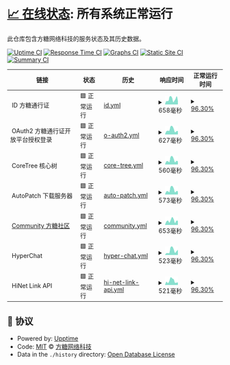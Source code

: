 # [📈 在线状态](https://monitor.rdpstudio.top): <!--live status--> **所有系统正常运行**

此仓库包含方糖网络科技的服务状态及其历史数据。

[![Uptime CI](https://github.com/rdpstudio2019/monitor/workflows/Uptime%20CI/badge.svg)](https://github.com/rdpstudio2019/monitor/actions?query=workflow%3A%22Uptime+CI%22)
[![Response Time CI](https://github.com/rdpstudio2019/monitor/workflows/Response%20Time%20CI/badge.svg)](https://github.com/rdpstudio2019/monitor/actions?query=workflow%3A%22Response+Time+CI%22)
[![Graphs CI](https://github.com/rdpstudio2019/monitor/workflows/Graphs%20CI/badge.svg)](https://github.com/rdpstudio2019/monitor/actions?query=workflow%3A%22Graphs+CI%22)
[![Static Site CI](https://github.com/rdpstudio2019/monitor/workflows/Static%20Site%20CI/badge.svg)](https://github.com/rdpstudio2019/monitor/actions?query=workflow%3A%22Static+Site+CI%22)
[![Summary CI](https://github.com/rdpstudio2019/monitor/workflows/Summary%20CI/badge.svg)](https://github.com/rdpstudio2019/monitor/actions?query=workflow%3A%22Summary+CI%22)

<!--start: status pages-->
<!-- This summary is generated by Upptime (https://github.com/upptime/upptime) -->
<!-- Do not edit this manually, your changes will be overwritten -->
<!-- prettier-ignore -->
| 链接 | 状态 | 历史 | 响应时间 | 正常运行时间 |
| --- | ------ | ------- | ------------- | ------ |
| <img alt="" src="https://webstatic.rdpstudio.top/global/branding/static/fangtang/favicon.png" height="13"> ID 方糖通行证 | 🟩 正常运行 | [id.yml](https://github.com/rdpstudio2019/monitor/commits/HEAD/history/id.yml) | <details><summary><img alt="响应时间图像" src="./graphs/id/response-time-week.png" height="20"> 658毫秒</summary><br><a href="https://monitor.rdpstudio.top/history/id"><img alt="响应时间 817" src="https://img.shields.io/endpoint?url=https%3A%2F%2Fraw.githubusercontent.com%2Frdpstudio2019%2Fmonitor%2FHEAD%2Fapi%2Fid%2Fresponse-time.json"></a><br><a href="https://monitor.rdpstudio.top/history/id"><img alt="24 小时响应时间 621" src="https://img.shields.io/endpoint?url=https%3A%2F%2Fraw.githubusercontent.com%2Frdpstudio2019%2Fmonitor%2FHEAD%2Fapi%2Fid%2Fresponse-time-day.json"></a><br><a href="https://monitor.rdpstudio.top/history/id"><img alt="7 天正常运行时间 658" src="https://img.shields.io/endpoint?url=https%3A%2F%2Fraw.githubusercontent.com%2Frdpstudio2019%2Fmonitor%2FHEAD%2Fapi%2Fid%2Fresponse-time-week.json"></a><br><a href="https://monitor.rdpstudio.top/history/id"><img alt="30天正常运行时间 817" src="https://img.shields.io/endpoint?url=https%3A%2F%2Fraw.githubusercontent.com%2Frdpstudio2019%2Fmonitor%2FHEAD%2Fapi%2Fid%2Fresponse-time-month.json"></a><br><a href="https://monitor.rdpstudio.top/history/id"><img alt="1年正常运行时间 817" src="https://img.shields.io/endpoint?url=https%3A%2F%2Fraw.githubusercontent.com%2Frdpstudio2019%2Fmonitor%2FHEAD%2Fapi%2Fid%2Fresponse-time-year.json"></a></details> | <details><summary><a href="https://monitor.rdpstudio.top/history/id">96.30%</a></summary><a href="https://monitor.rdpstudio.top/history/id"><img alt="正常运行时间 97.89%" src="https://img.shields.io/endpoint?url=https%3A%2F%2Fraw.githubusercontent.com%2Frdpstudio2019%2Fmonitor%2FHEAD%2Fapi%2Fid%2Fuptime.json"></a><br><a href="https://monitor.rdpstudio.top/history/id"><img alt="24 小时正常运行时间 74.08%" src="https://img.shields.io/endpoint?url=https%3A%2F%2Fraw.githubusercontent.com%2Frdpstudio2019%2Fmonitor%2FHEAD%2Fapi%2Fid%2Fuptime-day.json"></a><br><a href="https://monitor.rdpstudio.top/history/id"><img alt="7 天正常运行时间 96.30%" src="https://img.shields.io/endpoint?url=https%3A%2F%2Fraw.githubusercontent.com%2Frdpstudio2019%2Fmonitor%2FHEAD%2Fapi%2Fid%2Fuptime-week.json"></a><br><a href="https://monitor.rdpstudio.top/history/id"><img alt="30天正常运行时间 97.89%" src="https://img.shields.io/endpoint?url=https%3A%2F%2Fraw.githubusercontent.com%2Frdpstudio2019%2Fmonitor%2FHEAD%2Fapi%2Fid%2Fuptime-month.json"></a><br><a href="https://monitor.rdpstudio.top/history/id"><img alt="1年正常运行时间 97.89%" src="https://img.shields.io/endpoint?url=https%3A%2F%2Fraw.githubusercontent.com%2Frdpstudio2019%2Fmonitor%2FHEAD%2Fapi%2Fid%2Fuptime-year.json"></a></details>
| <img alt="" src="https://webstatic.rdpstudio.top/global/branding/static/fangtang/favicon.png" height="13"> OAuth2 方糖通行证开放平台授权登录 | 🟩 正常运行 | [o-auth2.yml](https://github.com/rdpstudio2019/monitor/commits/HEAD/history/o-auth2.yml) | <details><summary><img alt="响应时间图像" src="./graphs/o-auth2/response-time-week.png" height="20"> 627毫秒</summary><br><a href="https://monitor.rdpstudio.top/history/o-auth2"><img alt="响应时间 843" src="https://img.shields.io/endpoint?url=https%3A%2F%2Fraw.githubusercontent.com%2Frdpstudio2019%2Fmonitor%2FHEAD%2Fapi%2Fo-auth2%2Fresponse-time.json"></a><br><a href="https://monitor.rdpstudio.top/history/o-auth2"><img alt="24 小时响应时间 512" src="https://img.shields.io/endpoint?url=https%3A%2F%2Fraw.githubusercontent.com%2Frdpstudio2019%2Fmonitor%2FHEAD%2Fapi%2Fo-auth2%2Fresponse-time-day.json"></a><br><a href="https://monitor.rdpstudio.top/history/o-auth2"><img alt="7 天正常运行时间 627" src="https://img.shields.io/endpoint?url=https%3A%2F%2Fraw.githubusercontent.com%2Frdpstudio2019%2Fmonitor%2FHEAD%2Fapi%2Fo-auth2%2Fresponse-time-week.json"></a><br><a href="https://monitor.rdpstudio.top/history/o-auth2"><img alt="30天正常运行时间 843" src="https://img.shields.io/endpoint?url=https%3A%2F%2Fraw.githubusercontent.com%2Frdpstudio2019%2Fmonitor%2FHEAD%2Fapi%2Fo-auth2%2Fresponse-time-month.json"></a><br><a href="https://monitor.rdpstudio.top/history/o-auth2"><img alt="1年正常运行时间 843" src="https://img.shields.io/endpoint?url=https%3A%2F%2Fraw.githubusercontent.com%2Frdpstudio2019%2Fmonitor%2FHEAD%2Fapi%2Fo-auth2%2Fresponse-time-year.json"></a></details> | <details><summary><a href="https://monitor.rdpstudio.top/history/o-auth2">96.30%</a></summary><a href="https://monitor.rdpstudio.top/history/o-auth2"><img alt="正常运行时间 97.95%" src="https://img.shields.io/endpoint?url=https%3A%2F%2Fraw.githubusercontent.com%2Frdpstudio2019%2Fmonitor%2FHEAD%2Fapi%2Fo-auth2%2Fuptime.json"></a><br><a href="https://monitor.rdpstudio.top/history/o-auth2"><img alt="24 小时正常运行时间 74.08%" src="https://img.shields.io/endpoint?url=https%3A%2F%2Fraw.githubusercontent.com%2Frdpstudio2019%2Fmonitor%2FHEAD%2Fapi%2Fo-auth2%2Fuptime-day.json"></a><br><a href="https://monitor.rdpstudio.top/history/o-auth2"><img alt="7 天正常运行时间 96.30%" src="https://img.shields.io/endpoint?url=https%3A%2F%2Fraw.githubusercontent.com%2Frdpstudio2019%2Fmonitor%2FHEAD%2Fapi%2Fo-auth2%2Fuptime-week.json"></a><br><a href="https://monitor.rdpstudio.top/history/o-auth2"><img alt="30天正常运行时间 97.95%" src="https://img.shields.io/endpoint?url=https%3A%2F%2Fraw.githubusercontent.com%2Frdpstudio2019%2Fmonitor%2FHEAD%2Fapi%2Fo-auth2%2Fuptime-month.json"></a><br><a href="https://monitor.rdpstudio.top/history/o-auth2"><img alt="1年正常运行时间 97.95%" src="https://img.shields.io/endpoint?url=https%3A%2F%2Fraw.githubusercontent.com%2Frdpstudio2019%2Fmonitor%2FHEAD%2Fapi%2Fo-auth2%2Fuptime-year.json"></a></details>
| <img alt="" src="https://webstatic.rdpstudio.top/global/branding/static/fangtang/favicon.png" height="13"> CoreTree 核心树 | 🟩 正常运行 | [core-tree.yml](https://github.com/rdpstudio2019/monitor/commits/HEAD/history/core-tree.yml) | <details><summary><img alt="响应时间图像" src="./graphs/core-tree/response-time-week.png" height="20"> 560毫秒</summary><br><a href="https://monitor.rdpstudio.top/history/core-tree"><img alt="响应时间 679" src="https://img.shields.io/endpoint?url=https%3A%2F%2Fraw.githubusercontent.com%2Frdpstudio2019%2Fmonitor%2FHEAD%2Fapi%2Fcore-tree%2Fresponse-time.json"></a><br><a href="https://monitor.rdpstudio.top/history/core-tree"><img alt="24 小时响应时间 416" src="https://img.shields.io/endpoint?url=https%3A%2F%2Fraw.githubusercontent.com%2Frdpstudio2019%2Fmonitor%2FHEAD%2Fapi%2Fcore-tree%2Fresponse-time-day.json"></a><br><a href="https://monitor.rdpstudio.top/history/core-tree"><img alt="7 天正常运行时间 560" src="https://img.shields.io/endpoint?url=https%3A%2F%2Fraw.githubusercontent.com%2Frdpstudio2019%2Fmonitor%2FHEAD%2Fapi%2Fcore-tree%2Fresponse-time-week.json"></a><br><a href="https://monitor.rdpstudio.top/history/core-tree"><img alt="30天正常运行时间 679" src="https://img.shields.io/endpoint?url=https%3A%2F%2Fraw.githubusercontent.com%2Frdpstudio2019%2Fmonitor%2FHEAD%2Fapi%2Fcore-tree%2Fresponse-time-month.json"></a><br><a href="https://monitor.rdpstudio.top/history/core-tree"><img alt="1年正常运行时间 679" src="https://img.shields.io/endpoint?url=https%3A%2F%2Fraw.githubusercontent.com%2Frdpstudio2019%2Fmonitor%2FHEAD%2Fapi%2Fcore-tree%2Fresponse-time-year.json"></a></details> | <details><summary><a href="https://monitor.rdpstudio.top/history/core-tree">96.30%</a></summary><a href="https://monitor.rdpstudio.top/history/core-tree"><img alt="正常运行时间 97.89%" src="https://img.shields.io/endpoint?url=https%3A%2F%2Fraw.githubusercontent.com%2Frdpstudio2019%2Fmonitor%2FHEAD%2Fapi%2Fcore-tree%2Fuptime.json"></a><br><a href="https://monitor.rdpstudio.top/history/core-tree"><img alt="24 小时正常运行时间 74.08%" src="https://img.shields.io/endpoint?url=https%3A%2F%2Fraw.githubusercontent.com%2Frdpstudio2019%2Fmonitor%2FHEAD%2Fapi%2Fcore-tree%2Fuptime-day.json"></a><br><a href="https://monitor.rdpstudio.top/history/core-tree"><img alt="7 天正常运行时间 96.30%" src="https://img.shields.io/endpoint?url=https%3A%2F%2Fraw.githubusercontent.com%2Frdpstudio2019%2Fmonitor%2FHEAD%2Fapi%2Fcore-tree%2Fuptime-week.json"></a><br><a href="https://monitor.rdpstudio.top/history/core-tree"><img alt="30天正常运行时间 97.89%" src="https://img.shields.io/endpoint?url=https%3A%2F%2Fraw.githubusercontent.com%2Frdpstudio2019%2Fmonitor%2FHEAD%2Fapi%2Fcore-tree%2Fuptime-month.json"></a><br><a href="https://monitor.rdpstudio.top/history/core-tree"><img alt="1年正常运行时间 97.89%" src="https://img.shields.io/endpoint?url=https%3A%2F%2Fraw.githubusercontent.com%2Frdpstudio2019%2Fmonitor%2FHEAD%2Fapi%2Fcore-tree%2Fuptime-year.json"></a></details>
| <img alt="" src="https://webstatic.rdpstudio.top/global/branding/static/fangtang/favicon.png" height="13"> AutoPatch 下载服务器 | 🟩 正常运行 | [auto-patch.yml](https://github.com/rdpstudio2019/monitor/commits/HEAD/history/auto-patch.yml) | <details><summary><img alt="响应时间图像" src="./graphs/auto-patch/response-time-week.png" height="20"> 573毫秒</summary><br><a href="https://monitor.rdpstudio.top/history/auto-patch"><img alt="响应时间 690" src="https://img.shields.io/endpoint?url=https%3A%2F%2Fraw.githubusercontent.com%2Frdpstudio2019%2Fmonitor%2FHEAD%2Fapi%2Fauto-patch%2Fresponse-time.json"></a><br><a href="https://monitor.rdpstudio.top/history/auto-patch"><img alt="24 小时响应时间 431" src="https://img.shields.io/endpoint?url=https%3A%2F%2Fraw.githubusercontent.com%2Frdpstudio2019%2Fmonitor%2FHEAD%2Fapi%2Fauto-patch%2Fresponse-time-day.json"></a><br><a href="https://monitor.rdpstudio.top/history/auto-patch"><img alt="7 天正常运行时间 573" src="https://img.shields.io/endpoint?url=https%3A%2F%2Fraw.githubusercontent.com%2Frdpstudio2019%2Fmonitor%2FHEAD%2Fapi%2Fauto-patch%2Fresponse-time-week.json"></a><br><a href="https://monitor.rdpstudio.top/history/auto-patch"><img alt="30天正常运行时间 690" src="https://img.shields.io/endpoint?url=https%3A%2F%2Fraw.githubusercontent.com%2Frdpstudio2019%2Fmonitor%2FHEAD%2Fapi%2Fauto-patch%2Fresponse-time-month.json"></a><br><a href="https://monitor.rdpstudio.top/history/auto-patch"><img alt="1年正常运行时间 690" src="https://img.shields.io/endpoint?url=https%3A%2F%2Fraw.githubusercontent.com%2Frdpstudio2019%2Fmonitor%2FHEAD%2Fapi%2Fauto-patch%2Fresponse-time-year.json"></a></details> | <details><summary><a href="https://monitor.rdpstudio.top/history/auto-patch">96.30%</a></summary><a href="https://monitor.rdpstudio.top/history/auto-patch"><img alt="正常运行时间 97.89%" src="https://img.shields.io/endpoint?url=https%3A%2F%2Fraw.githubusercontent.com%2Frdpstudio2019%2Fmonitor%2FHEAD%2Fapi%2Fauto-patch%2Fuptime.json"></a><br><a href="https://monitor.rdpstudio.top/history/auto-patch"><img alt="24 小时正常运行时间 74.08%" src="https://img.shields.io/endpoint?url=https%3A%2F%2Fraw.githubusercontent.com%2Frdpstudio2019%2Fmonitor%2FHEAD%2Fapi%2Fauto-patch%2Fuptime-day.json"></a><br><a href="https://monitor.rdpstudio.top/history/auto-patch"><img alt="7 天正常运行时间 96.30%" src="https://img.shields.io/endpoint?url=https%3A%2F%2Fraw.githubusercontent.com%2Frdpstudio2019%2Fmonitor%2FHEAD%2Fapi%2Fauto-patch%2Fuptime-week.json"></a><br><a href="https://monitor.rdpstudio.top/history/auto-patch"><img alt="30天正常运行时间 97.89%" src="https://img.shields.io/endpoint?url=https%3A%2F%2Fraw.githubusercontent.com%2Frdpstudio2019%2Fmonitor%2FHEAD%2Fapi%2Fauto-patch%2Fuptime-month.json"></a><br><a href="https://monitor.rdpstudio.top/history/auto-patch"><img alt="1年正常运行时间 97.89%" src="https://img.shields.io/endpoint?url=https%3A%2F%2Fraw.githubusercontent.com%2Frdpstudio2019%2Fmonitor%2FHEAD%2Fapi%2Fauto-patch%2Fuptime-year.json"></a></details>
| <img alt="" src="https://uploadstatic.tsocial.eu.org/uploads/2023/4/upload_20230426_UAoxjICux958HZuch.png" height="13"> [Community 方糖社区](https://com.rdpstudio.top) | 🟩 正常运行 | [community.yml](https://github.com/rdpstudio2019/monitor/commits/HEAD/history/community.yml) | <details><summary><img alt="响应时间图像" src="./graphs/community/response-time-week.png" height="20"> 653毫秒</summary><br><a href="https://monitor.rdpstudio.top/history/community"><img alt="响应时间 787" src="https://img.shields.io/endpoint?url=https%3A%2F%2Fraw.githubusercontent.com%2Frdpstudio2019%2Fmonitor%2FHEAD%2Fapi%2Fcommunity%2Fresponse-time.json"></a><br><a href="https://monitor.rdpstudio.top/history/community"><img alt="24 小时响应时间 580" src="https://img.shields.io/endpoint?url=https%3A%2F%2Fraw.githubusercontent.com%2Frdpstudio2019%2Fmonitor%2FHEAD%2Fapi%2Fcommunity%2Fresponse-time-day.json"></a><br><a href="https://monitor.rdpstudio.top/history/community"><img alt="7 天正常运行时间 653" src="https://img.shields.io/endpoint?url=https%3A%2F%2Fraw.githubusercontent.com%2Frdpstudio2019%2Fmonitor%2FHEAD%2Fapi%2Fcommunity%2Fresponse-time-week.json"></a><br><a href="https://monitor.rdpstudio.top/history/community"><img alt="30天正常运行时间 787" src="https://img.shields.io/endpoint?url=https%3A%2F%2Fraw.githubusercontent.com%2Frdpstudio2019%2Fmonitor%2FHEAD%2Fapi%2Fcommunity%2Fresponse-time-month.json"></a><br><a href="https://monitor.rdpstudio.top/history/community"><img alt="1年正常运行时间 787" src="https://img.shields.io/endpoint?url=https%3A%2F%2Fraw.githubusercontent.com%2Frdpstudio2019%2Fmonitor%2FHEAD%2Fapi%2Fcommunity%2Fresponse-time-year.json"></a></details> | <details><summary><a href="https://monitor.rdpstudio.top/history/community">96.30%</a></summary><a href="https://monitor.rdpstudio.top/history/community"><img alt="正常运行时间 97.96%" src="https://img.shields.io/endpoint?url=https%3A%2F%2Fraw.githubusercontent.com%2Frdpstudio2019%2Fmonitor%2FHEAD%2Fapi%2Fcommunity%2Fuptime.json"></a><br><a href="https://monitor.rdpstudio.top/history/community"><img alt="24 小时正常运行时间 74.07%" src="https://img.shields.io/endpoint?url=https%3A%2F%2Fraw.githubusercontent.com%2Frdpstudio2019%2Fmonitor%2FHEAD%2Fapi%2Fcommunity%2Fuptime-day.json"></a><br><a href="https://monitor.rdpstudio.top/history/community"><img alt="7 天正常运行时间 96.30%" src="https://img.shields.io/endpoint?url=https%3A%2F%2Fraw.githubusercontent.com%2Frdpstudio2019%2Fmonitor%2FHEAD%2Fapi%2Fcommunity%2Fuptime-week.json"></a><br><a href="https://monitor.rdpstudio.top/history/community"><img alt="30天正常运行时间 97.96%" src="https://img.shields.io/endpoint?url=https%3A%2F%2Fraw.githubusercontent.com%2Frdpstudio2019%2Fmonitor%2FHEAD%2Fapi%2Fcommunity%2Fuptime-month.json"></a><br><a href="https://monitor.rdpstudio.top/history/community"><img alt="1年正常运行时间 97.96%" src="https://img.shields.io/endpoint?url=https%3A%2F%2Fraw.githubusercontent.com%2Frdpstudio2019%2Fmonitor%2FHEAD%2Fapi%2Fcommunity%2Fuptime-year.json"></a></details>
| <img alt="" src="https://webstatic.rdpstudio.top/global/branding/static/hyperchat/icon.png" height="13"> HyperChat | 🟩 正常运行 | [hyper-chat.yml](https://github.com/rdpstudio2019/monitor/commits/HEAD/history/hyper-chat.yml) | <details><summary><img alt="响应时间图像" src="./graphs/hyper-chat/response-time-week.png" height="20"> 523毫秒</summary><br><a href="https://monitor.rdpstudio.top/history/hyper-chat"><img alt="响应时间 689" src="https://img.shields.io/endpoint?url=https%3A%2F%2Fraw.githubusercontent.com%2Frdpstudio2019%2Fmonitor%2FHEAD%2Fapi%2Fhyper-chat%2Fresponse-time.json"></a><br><a href="https://monitor.rdpstudio.top/history/hyper-chat"><img alt="24 小时响应时间 424" src="https://img.shields.io/endpoint?url=https%3A%2F%2Fraw.githubusercontent.com%2Frdpstudio2019%2Fmonitor%2FHEAD%2Fapi%2Fhyper-chat%2Fresponse-time-day.json"></a><br><a href="https://monitor.rdpstudio.top/history/hyper-chat"><img alt="7 天正常运行时间 523" src="https://img.shields.io/endpoint?url=https%3A%2F%2Fraw.githubusercontent.com%2Frdpstudio2019%2Fmonitor%2FHEAD%2Fapi%2Fhyper-chat%2Fresponse-time-week.json"></a><br><a href="https://monitor.rdpstudio.top/history/hyper-chat"><img alt="30天正常运行时间 689" src="https://img.shields.io/endpoint?url=https%3A%2F%2Fraw.githubusercontent.com%2Frdpstudio2019%2Fmonitor%2FHEAD%2Fapi%2Fhyper-chat%2Fresponse-time-month.json"></a><br><a href="https://monitor.rdpstudio.top/history/hyper-chat"><img alt="1年正常运行时间 689" src="https://img.shields.io/endpoint?url=https%3A%2F%2Fraw.githubusercontent.com%2Frdpstudio2019%2Fmonitor%2FHEAD%2Fapi%2Fhyper-chat%2Fresponse-time-year.json"></a></details> | <details><summary><a href="https://monitor.rdpstudio.top/history/hyper-chat">96.30%</a></summary><a href="https://monitor.rdpstudio.top/history/hyper-chat"><img alt="正常运行时间 97.89%" src="https://img.shields.io/endpoint?url=https%3A%2F%2Fraw.githubusercontent.com%2Frdpstudio2019%2Fmonitor%2FHEAD%2Fapi%2Fhyper-chat%2Fuptime.json"></a><br><a href="https://monitor.rdpstudio.top/history/hyper-chat"><img alt="24 小时正常运行时间 74.07%" src="https://img.shields.io/endpoint?url=https%3A%2F%2Fraw.githubusercontent.com%2Frdpstudio2019%2Fmonitor%2FHEAD%2Fapi%2Fhyper-chat%2Fuptime-day.json"></a><br><a href="https://monitor.rdpstudio.top/history/hyper-chat"><img alt="7 天正常运行时间 96.30%" src="https://img.shields.io/endpoint?url=https%3A%2F%2Fraw.githubusercontent.com%2Frdpstudio2019%2Fmonitor%2FHEAD%2Fapi%2Fhyper-chat%2Fuptime-week.json"></a><br><a href="https://monitor.rdpstudio.top/history/hyper-chat"><img alt="30天正常运行时间 97.89%" src="https://img.shields.io/endpoint?url=https%3A%2F%2Fraw.githubusercontent.com%2Frdpstudio2019%2Fmonitor%2FHEAD%2Fapi%2Fhyper-chat%2Fuptime-month.json"></a><br><a href="https://monitor.rdpstudio.top/history/hyper-chat"><img alt="1年正常运行时间 97.89%" src="https://img.shields.io/endpoint?url=https%3A%2F%2Fraw.githubusercontent.com%2Frdpstudio2019%2Fmonitor%2FHEAD%2Fapi%2Fhyper-chat%2Fuptime-year.json"></a></details>
| <img alt="" src="https://uploadstatic.tsocial.eu.org/uploads/2023/4/upload_20230426_aXkco0X99xofaxz90X9.png" height="13"> HiNet Link API | 🟩 正常运行 | [hi-net-link-api.yml](https://github.com/rdpstudio2019/monitor/commits/HEAD/history/hi-net-link-api.yml) | <details><summary><img alt="响应时间图像" src="./graphs/hi-net-link-api/response-time-week.png" height="20"> 521毫秒</summary><br><a href="https://monitor.rdpstudio.top/history/hi-net-link-api"><img alt="响应时间 653" src="https://img.shields.io/endpoint?url=https%3A%2F%2Fraw.githubusercontent.com%2Frdpstudio2019%2Fmonitor%2FHEAD%2Fapi%2Fhi-net-link-api%2Fresponse-time.json"></a><br><a href="https://monitor.rdpstudio.top/history/hi-net-link-api"><img alt="24 小时响应时间 366" src="https://img.shields.io/endpoint?url=https%3A%2F%2Fraw.githubusercontent.com%2Frdpstudio2019%2Fmonitor%2FHEAD%2Fapi%2Fhi-net-link-api%2Fresponse-time-day.json"></a><br><a href="https://monitor.rdpstudio.top/history/hi-net-link-api"><img alt="7 天正常运行时间 521" src="https://img.shields.io/endpoint?url=https%3A%2F%2Fraw.githubusercontent.com%2Frdpstudio2019%2Fmonitor%2FHEAD%2Fapi%2Fhi-net-link-api%2Fresponse-time-week.json"></a><br><a href="https://monitor.rdpstudio.top/history/hi-net-link-api"><img alt="30天正常运行时间 653" src="https://img.shields.io/endpoint?url=https%3A%2F%2Fraw.githubusercontent.com%2Frdpstudio2019%2Fmonitor%2FHEAD%2Fapi%2Fhi-net-link-api%2Fresponse-time-month.json"></a><br><a href="https://monitor.rdpstudio.top/history/hi-net-link-api"><img alt="1年正常运行时间 653" src="https://img.shields.io/endpoint?url=https%3A%2F%2Fraw.githubusercontent.com%2Frdpstudio2019%2Fmonitor%2FHEAD%2Fapi%2Fhi-net-link-api%2Fresponse-time-year.json"></a></details> | <details><summary><a href="https://monitor.rdpstudio.top/history/hi-net-link-api">96.30%</a></summary><a href="https://monitor.rdpstudio.top/history/hi-net-link-api"><img alt="正常运行时间 97.89%" src="https://img.shields.io/endpoint?url=https%3A%2F%2Fraw.githubusercontent.com%2Frdpstudio2019%2Fmonitor%2FHEAD%2Fapi%2Fhi-net-link-api%2Fuptime.json"></a><br><a href="https://monitor.rdpstudio.top/history/hi-net-link-api"><img alt="24 小时正常运行时间 74.07%" src="https://img.shields.io/endpoint?url=https%3A%2F%2Fraw.githubusercontent.com%2Frdpstudio2019%2Fmonitor%2FHEAD%2Fapi%2Fhi-net-link-api%2Fuptime-day.json"></a><br><a href="https://monitor.rdpstudio.top/history/hi-net-link-api"><img alt="7 天正常运行时间 96.30%" src="https://img.shields.io/endpoint?url=https%3A%2F%2Fraw.githubusercontent.com%2Frdpstudio2019%2Fmonitor%2FHEAD%2Fapi%2Fhi-net-link-api%2Fuptime-week.json"></a><br><a href="https://monitor.rdpstudio.top/history/hi-net-link-api"><img alt="30天正常运行时间 97.89%" src="https://img.shields.io/endpoint?url=https%3A%2F%2Fraw.githubusercontent.com%2Frdpstudio2019%2Fmonitor%2FHEAD%2Fapi%2Fhi-net-link-api%2Fuptime-month.json"></a><br><a href="https://monitor.rdpstudio.top/history/hi-net-link-api"><img alt="1年正常运行时间 97.89%" src="https://img.shields.io/endpoint?url=https%3A%2F%2Fraw.githubusercontent.com%2Frdpstudio2019%2Fmonitor%2FHEAD%2Fapi%2Fhi-net-link-api%2Fuptime-year.json"></a></details>

<!--end: status pages-->

## 📄 协议

- Powered by: [Upptime](https://github.com/upptime/upptime)
- Code: [MIT](./LICENSE) © [方糖网络科技](https://rdpstudio.top)
- Data in the `./history` directory: [Open Database License](https://opendatacommons.org/licenses/odbl/1-0/)
